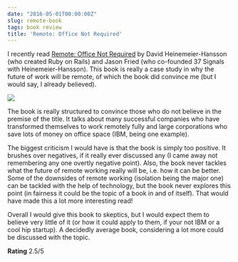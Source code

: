 ```yaml
---
date: "2016-05-01T00:00:00Z"
slug: remote-book
tags: book review
title: 'Remote: Office Not Required'
---
```


I recently read [Remote: Office Not Required][1] by David Heinemeier-Hansson (who created Ruby on Rails) and Jason Fried (who co-founded 37 Signals with Heinemeier-Hansson). This book is really a case study in why the future of work will be remote, of which the book did convince me (but I would say, I already believed).

![][image-1]

The book is really structured to convince those who do not believe in the premise of the title. It talks about many successful companies who have transformed themselves to work remotely fully and large corporations who save lots of money on office space (IBM, being one example). 

The biggest criticism I would have is that the book is simply too positive. It brushes over negatives, if it really ever discussed any (I came away not remembering any one overtly negative point). Also, the book never tackles what the future of remote working really will be, i.e. how it can be better. Some of the downsides of remote working (isolation being the major one) can be tackled with the help of technology, but the book never explores this point (in fairness it could be the topic of a book in and of itself). That would have made this a lot more interesting read!

Overall I would give this book to skeptics, but I would expect them to believe very little of it (or how it could apply to them, if your not IBM or a cool hip startup). A decidedly average book, considering a lot more could be discussed with the topic.

**Rating** 2.5/5

[1]:	http://www.amazon.co.uk/Remote-Required-David-Heinemeier-Hansson/dp/0091954673

[image-1]:	/img/16/remote-book.jpg
